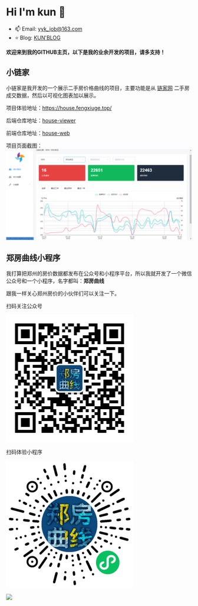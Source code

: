 # Hi I'm kun 👋

- 📫 Email: yyk_job@163.com
- ⭐️ Blog: [KUN'BLOG](https://blog.fengxiuge.top)

**欢迎来到我的GITHUB主页，以下是我的业余开发的项目，请多支持！**

## 小链家

小链家是我开发的一个展示二手房价格曲线的项目，主要功能是从 [链家网](www.lianjia.com) 二手房成交数据，然后以可视化图表加以展示。

项目体验地址：https://house.fengxiuge.top/

后端仓库地址：[house-viewer](https://github.com/yakunyue/house-viewer)

前端仓库地址：[house-web](https://github.com/yakunyue/house-web/tree/service-unify)

项目页面截图：
![](08.png)

## 郑房曲线小程序

我打算把郑州的房价数据都发布在公众号和小程序平台，所以我就开发了一个微信公众号和一个小程序，名字都叫：**郑房曲线**

跟我一样关心郑州房价的小伙伴们可以关注一下。

扫码关注公众号

![](/gongzhonghao.jpg)

扫码体验小程序

![](/xiaochengxu.jpg)

[![](https://github-readme-stats.vercel.app/api?username=yakunyue)](https://blog.fengxiuge.top)

